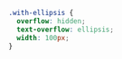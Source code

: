 <!-- 2020-10-27 -->

```css
.with-ellipsis {
  overflow: hidden;
  text-overflow: ellipsis;
  width: 100px;
}
```
